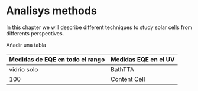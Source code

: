 # Analisys methods

In this chapter we will describe different techniques to study solar cells from differents perspectives.


Añadir una tabla

|Medidas de EQE en todo el rango | Medidas EQE en el UV |
| ------------- | ------------- |
| vidrio solo | BathTTA |
| 100 | Content Cell |




